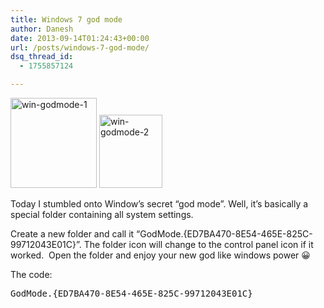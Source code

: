 ```yaml
---
title: Windows 7 god mode
author: Danesh
date: 2013-09-14T01:24:43+00:00
url: /posts/windows-7-god-mode/
dsq_thread_id:
  - 1755857124

---
```

[<img loading="lazy" class="alignnone size-full wp-image-3299" alt="win-godmode-1" src="/wp-content/uploads/2013/09/win-godmode-1.png" width="138" height="144" />][1] [<img loading="lazy" class="alignnone size-medium wp-image-3300" alt="win-godmode-2" src="/wp-content/uploads/2013/09/win-godmode-2.png" width="101" height="117" />][2]

Today I stumbled onto Window&#8217;s secret &#8220;god mode&#8221;. Well, it&#8217;s basically a special folder containing all system settings.

Create a new folder and call it &#8220;GodMode.{ED7BA470-8E54-465E-825C-99712043E01C}&#8221;. The folder icon will change to the control panel icon if it worked.  Open the folder and enjoy your new god like windows power 😀

The code:

<pre>GodMode.{ED7BA470-8E54-465E-825C-99712043E01C}</pre>

 [1]: /wp-content/uploads/2013/09/win-godmode-1.png
 [2]: /wp-content/uploads/2013/09/win-godmode-2.png